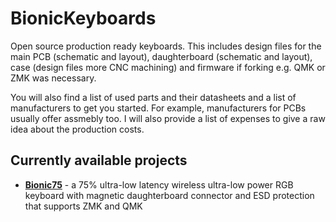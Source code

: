 # BionicKeyboards

Open source production ready keyboards. This includes design files for the main PCB (schematic and layout), daughterboard (schematic and layout), case (design files more CNC machining) and firmware if forking e.g. QMK or ZMK was necessary.

You will also find a list of used parts and their datasheets and a list of manufacturers to get you started. 
For example, manufacturers for PCBs usually offer assmebly too.
I will also provide a list of expenses to give a raw idea about the production costs.

## Currently available projects
- [__Bionic75__](https://github.com/BionicKeyboards/Bionic75) - a 75% ultra-low latency wireless ultra-low power RGB keyboard with magnetic daughterboard connector and ESD protection that supports ZMK and QMK
